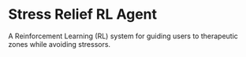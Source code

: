 # Stress Relief RL Agent

A Reinforcement Learning (RL) system for guiding users to therapeutic zones while avoiding stressors.

